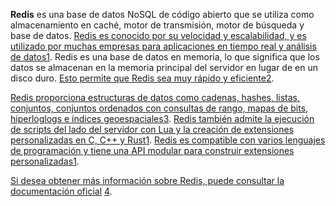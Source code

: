 **Redis** es una base de datos NoSQL de código abierto que se utiliza como almacenamiento en caché, motor de transmisión, motor de búsqueda y base de datos. [Redis es conocido por su velocidad y escalabilidad, y es utilizado por muchas empresas para aplicaciones en tiempo real y análisis de datos](https://redis.io/)[1](https://redis.io/). Redis es una base de datos en memoria, lo que significa que los datos se almacenan en la memoria principal del servidor en lugar de en un disco duro. [Esto permite que Redis sea muy rápido y eficiente](https://edgeservices.bing.com/edgesvc/chat?udsframed=1&form=SHORUN&clientscopes=chat,noheader,channelstable,&shellsig=9c0401521928e1802a3b89cbf137b9650fe63f83&setlang=en-US&darkschemeovr=1#)[2](https://www.ibm.com/topics/redis).

[Redis proporciona estructuras de datos como cadenas, hashes, listas, conjuntos, conjuntos ordenados con consultas de rango, mapas de bits, hiperloglogs e índices geoespaciales](https://redis.io/docs/about/)[3](https://redis.io/docs/about/). [Redis también admite la ejecución de scripts del lado del servidor con Lua y la creación de extensiones personalizadas en C, C++ y Rust](https://redis.io/)[1](https://redis.io/). [Redis es compatible con varios lenguajes de programación y tiene una API modular para construir extensiones personalizadas](https://redis.io/)[1](https://redis.io/).

[Si desea obtener más información sobre Redis, puede consultar la documentación oficial](https://redis.io/docs/) [4](https://redis.io/docs/).